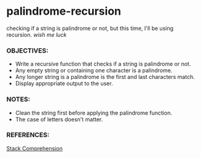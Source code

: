 # palindrome-recursion
checking if a string is palindrome or not, but this time, I'll be using recursion. *wish me luck*

### OBJECTIVES:
- Write a recursive function that checks if a string is palindrome or not.
- Any empty string or containing one character is a palindrome.
- Any longer string is a palindrome is the first and last characters match.
- Display appropriate output to the user.

### NOTES:
- Clean the string first before applying the palindrome function.
- The case of letters doesn't matter.

### REFERENCES:
[Stack Comprehension](https://stackoverflow.com/questions/4260280/if-else-in-a-list-comprehension)